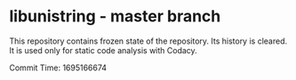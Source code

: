 # libunistring - master branch

This repository contains frozen state of the repository.
Its history is cleared. It is used only for static code
analysis with Codacy.

Commit Time: 1695166674